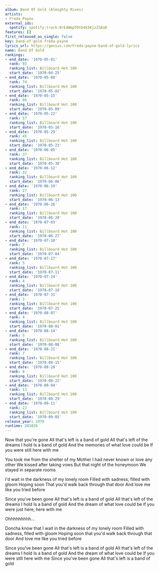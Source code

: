```yaml
---
album: Band Of Gold (Almighty Mixes)
artists:
- Freda Payne
external_ids:
  spotify: spotify:track:0rE4WmpTDtb4k5KjzZ3AaD
features: []
first_released_as_single: false
key: band-of-gold-freda-payne
lyrics_url: https://genius.com/Freda-payne-band-of-gold-lyrics
name: Band Of Gold
rankings:
- end_date: '1970-05-01'
  rank: 93
  ranking_list: Billboard Hot 100
  start_date: '1970-04-25'
- end_date: '1970-05-08'
  rank: 74
  ranking_list: Billboard Hot 100
  start_date: '1970-05-02'
- end_date: '1970-05-15'
  rank: 66
  ranking_list: Billboard Hot 100
  start_date: '1970-05-09'
- end_date: '1970-05-22'
  rank: 57
  ranking_list: Billboard Hot 100
  start_date: '1970-05-16'
- end_date: '1970-05-29'
  rank: 45
  ranking_list: Billboard Hot 100
  start_date: '1970-05-23'
- end_date: '1970-06-05'
  rank: 37
  ranking_list: Billboard Hot 100
  start_date: '1970-05-30'
- end_date: '1970-06-12'
  rank: 32
  ranking_list: Billboard Hot 100
  start_date: '1970-06-06'
- end_date: '1970-06-19'
  rank: 27
  ranking_list: Billboard Hot 100
  start_date: '1970-06-13'
- end_date: '1970-06-26'
  rank: 17
  ranking_list: Billboard Hot 100
  start_date: '1970-06-20'
- end_date: '1970-07-03'
  rank: 11
  ranking_list: Billboard Hot 100
  start_date: '1970-06-27'
- end_date: '1970-07-10'
  rank: 7
  ranking_list: Billboard Hot 100
  start_date: '1970-07-04'
- end_date: '1970-07-17'
  rank: 5
  ranking_list: Billboard Hot 100
  start_date: '1970-07-11'
- end_date: '1970-07-24'
  rank: 4
  ranking_list: Billboard Hot 100
  start_date: '1970-07-18'
- end_date: '1970-07-31'
  rank: 3
  ranking_list: Billboard Hot 100
  start_date: '1970-07-25'
- end_date: '1970-08-07'
  rank: 4
  ranking_list: Billboard Hot 100
  start_date: '1970-08-01'
- end_date: '1970-08-14'
  rank: 5
  ranking_list: Billboard Hot 100
  start_date: '1970-08-08'
- end_date: '1970-08-21'
  rank: 7
  ranking_list: Billboard Hot 100
  start_date: '1970-08-15'
- end_date: '1970-08-28'
  rank: 8
  ranking_list: Billboard Hot 100
  start_date: '1970-08-22'
- end_date: '1970-09-04'
  rank: 13
  ranking_list: Billboard Hot 100
  start_date: '1970-08-29'
- end_date: '1970-09-11'
  rank: 22
  ranking_list: Billboard Hot 100
  start_date: '1970-09-05'
release_year: 1970
runtime: 281026
---
```

Now that you're gone
All that's left is a band of gold
All that's left of the dreams I hold
Is a band of gold
And the memories of what love could be
If you were still here with me


You took me from the shelter of my Mother
I had never known or love any other
We kissed after taking vows
But that night of the honeymoon
We stayed in separate rooms

I'd wait in the darkness of my lonely room
Filled with sadness, filled with gloom
Hoping soon
That you'd walk back through that door
And love me like you tried before


Since you've been gone
All that's left is a band of gold
All that's left of the dreams I hold
Is a band of gold
And the dream of what love could be
If you were just here, here with me

Ohhhhhhhhh...


Doncha know that I wait in the darkness of my lonely room
Filled with sadness, filled with gloom
Hoping soon that you'd walk back through that door
And love me like you tried before


Since you've been gone
All that's left is a band of gold
All that's left of the dreams I hold
Is a band of gold
And the dream of what love could be
If you were still here with me
Since you've been gone
All that's left is a band of gold
